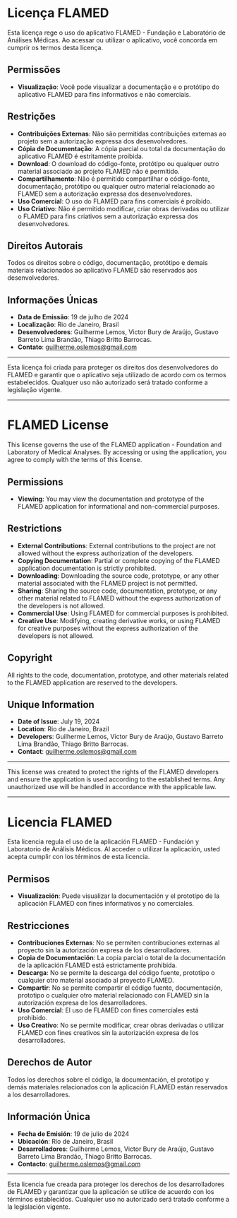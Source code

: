 ﻿# Licença FLAMED

Esta licença rege o uso do aplicativo FLAMED - Fundação e Laboratório de Análises Médicas. Ao acessar ou utilizar o aplicativo, você concorda em cumprir os termos desta licença.

## Permissões

- **Visualização**: Você pode visualizar a documentação e o protótipo do aplicativo FLAMED para fins informativos e não comerciais.

## Restrições

- **Contribuições Externas**: Não são permitidas contribuições externas ao projeto sem a autorização expressa dos desenvolvedores.
- **Cópia de Documentação**: A cópia parcial ou total da documentação do aplicativo FLAMED é estritamente proibida.
- **Download**: O download do código-fonte, protótipo ou qualquer outro material associado ao projeto FLAMED não é permitido.
- **Compartilhamento**: Não é permitido compartilhar o código-fonte, documentação, protótipo ou qualquer outro material relacionado ao FLAMED sem a autorização expressa dos desenvolvedores.
- **Uso Comercial**: O uso do FLAMED para fins comerciais é proibido.
- **Uso Criativo**: Não é permitido modificar, criar obras derivadas ou utilizar o FLAMED para fins criativos sem a autorização expressa dos desenvolvedores.

## Direitos Autorais

Todos os direitos sobre o código, documentação, protótipo e demais materiais relacionados ao aplicativo FLAMED são reservados aos desenvolvedores.

## Informações Únicas

- **Data de Emissão**: 19 de julho de 2024
- **Localização**: Rio de Janeiro, Brasil
- **Desenvolvedores**: Guilherme Lemos, Victor Bury de Araújo, Gustavo Barreto Lima Brandão, Thiago Britto Barrocas.
- **Contato**: [guilherme.oslemos@gmail.com](mailto:guilherme.oslemos@gmail.com)

---

Esta licença foi criada para proteger os direitos dos desenvolvedores do FLAMED e garantir que o aplicativo seja utilizado de acordo com os termos estabelecidos. Qualquer uso não autorizado será tratado conforme a legislação vigente.

---
# FLAMED License

This license governs the use of the FLAMED application - Foundation and Laboratory of Medical Analyses. By accessing or using the application, you agree to comply with the terms of this license.

## Permissions

- **Viewing**: You may view the documentation and prototype of the FLAMED application for informational and non-commercial purposes.

## Restrictions

- **External Contributions**: External contributions to the project are not allowed without the express authorization of the developers.
- **Copying Documentation**: Partial or complete copying of the FLAMED application documentation is strictly prohibited.
- **Downloading**: Downloading the source code, prototype, or any other material associated with the FLAMED project is not permitted.
- **Sharing**: Sharing the source code, documentation, prototype, or any other material related to FLAMED without the express authorization of the developers is not allowed.
- **Commercial Use**: Using FLAMED for commercial purposes is prohibited.
- **Creative Use**: Modifying, creating derivative works, or using FLAMED for creative purposes without the express authorization of the developers is not allowed.

## Copyright

All rights to the code, documentation, prototype, and other materials related to the FLAMED application are reserved to the developers.

## Unique Information

- **Date of Issue**: July 19, 2024
- **Location**: Rio de Janeiro, Brazil
- **Developers**: Guilherme Lemos, Victor Bury de Araújo, Gustavo Barreto Lima Brandão, Thiago Britto Barrocas.
- **Contact**: [guilherme.oslemos@gmail.com](mailto:guilherme.oslemos@gmail.com)

---

This license was created to protect the rights of the FLAMED developers and ensure the application is used according to the established terms. Any unauthorized use will be handled in accordance with the applicable law.

---
# Licencia FLAMED

Esta licencia regula el uso de la aplicación FLAMED - Fundación y Laboratorio de Análisis Médicos. Al acceder o utilizar la aplicación, usted acepta cumplir con los términos de esta licencia.

## Permisos

- **Visualización**: Puede visualizar la documentación y el prototipo de la aplicación FLAMED con fines informativos y no comerciales.

## Restricciones

- **Contribuciones Externas**: No se permiten contribuciones externas al proyecto sin la autorización expresa de los desarrolladores.
- **Copia de Documentación**: La copia parcial o total de la documentación de la aplicación FLAMED está estrictamente prohibida.
- **Descarga**: No se permite la descarga del código fuente, prototipo o cualquier otro material asociado al proyecto FLAMED.
- **Compartir**: No se permite compartir el código fuente, documentación, prototipo o cualquier otro material relacionado con FLAMED sin la autorización expresa de los desarrolladores.
- **Uso Comercial**: El uso de FLAMED con fines comerciales está prohibido.
- **Uso Creativo**: No se permite modificar, crear obras derivadas o utilizar FLAMED con fines creativos sin la autorización expresa de los desarrolladores.

## Derechos de Autor

Todos los derechos sobre el código, la documentación, el prototipo y demás materiales relacionados con la aplicación FLAMED están reservados a los desarrolladores.

## Información Única

- **Fecha de Emisión**: 19 de julio de 2024
- **Ubicación**: Río de Janeiro, Brasil
- **Desarrolladores**: Guilherme Lemos, Victor Bury de Araújo, Gustavo Barreto Lima Brandão, Thiago Britto Barrocas.
- **Contacto**: [guilherme.oslemos@gmail.com](mailto:guilherme.oslemos@gmail.com)

---

Esta licencia fue creada para proteger los derechos de los desarrolladores de FLAMED y garantizar que la aplicación se utilice de acuerdo con los términos establecidos. Cualquier uso no autorizado será tratado conforme a la legislación vigente.

